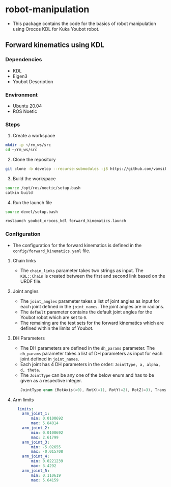 # robot-manipulation

- This package contains the code for the basics of robot manipulation using Orocos KDL for Kuka Youbot robot.

## Forward kinematics using KDL

### Dependencies
- KDL
- Eigen3
- Youbot Description

### Environment
- Ubuntu 20.04
- ROS Noetic

### Steps

1. Create a workspace
```bash
mkdir -p ~/rm_ws/src
cd ~/rm_ws/src
```

2. Clone the repository
```bash
git clone -b develop --recurse-submodules -j8 https://github.com/vamsikalagaturu/robot-manipulation.git
```

3. Build the workspace
```bash
source /opt/ros/noetic/setup.bash
catkin build
```

4. Run the launch file
```bash
source devel/setup.bash

roslaunch youbot_orocos_kdl forward_kinematics.launch
```

### Configuration

- The configuration for the forward kinematics is defined in the `config/forward_kinematics.yaml` file.

1. Chain links
    - The `chain_links` parameter takes two strings as input. The `KDL::Chain` is created between the first and second link based on the URDF file.

2. Joint angles
    - The `joint_angles` parameter takes a list of joint angles as input for each joint defined in the `joint_names`. The joint angles are in radians.
    - The `default` parameter contains the default joint angles for the Youbot robot which are set to `0`.
    - The remaining are the test sets for the forward kinematics which are defined within the limits of Youbot.

3. DH Parameters
    - The DH parameters are defined in the `dh_params` parameter. The `dh_params` parameter takes a list of DH parameters as input for each joint defined in `joint_names`.
    - Each joint has 4 DH parameters in the order: `JointType, a, alpha, d, theta`.
    - The `JointType` can be any one of the below enum and has to be given as a respective integer.
        ```cpp
        JointType enum {RotAxis(=0), RotX(=1), RotY(=2), RotZ(=3), TransAxis(=4), TransX(=5), TransY(=6), TransZ(=7), None(=8)};
        ```

4. Arm limits

    ```yaml
      limits:
        arm_joint_1:
            min: 0.0100692
            max: 5.84014
        arm_joint_2:
            min: 0.0100692
            max: 2.61799
        arm_joint_3:
            min: -5.02655
            max: -0.015708
        arm_joint_4:
            min: 0.0221239
            max: 3.4292
        arm_joint_5:
            min: 0.110619
            max: 5.64159
    ```